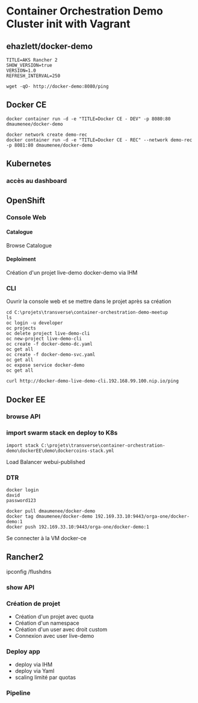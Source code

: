 # Container Orchestration Demo Cluster init with Vagrant

## ehazlett/docker-demo

```
TITLE=AKS Rancher 2
SHOW_VERSION=true
VERSION=1.0
REFRESH_INTERVAL=250
```

```
wget -qO- http://docker-demo:8080/ping
```

## Docker CE

```
docker container run -d -e "TITLE=Docker CE - DEV" -p 8080:80 dmaumenee/docker-demo

docker network create demo-rec
docker container run -d -e "TITLE=Docker CE - REC" --network demo-rec -p 8081:80 dmaumenee/docker-demo

```

## Kubernetes

### accès au dashboard


## OpenShift

### Console Web

#### Catalogue
Browse Catalogue

#### Deploiment
Création d'un projet live-demo
docker-demo via IHM

### CLI
Ouvrir la console web et se mettre dans le projet après sa création

```
cd C:\projets\transverse\container-orchestration-demo-meetup
ls
oc login -u developer
oc projects
oc delete project live-demo-cli
oc new-project live-demo-cli
oc create -f docker-demo-dc.yaml
oc get all
oc create -f docker-demo-svc.yaml
oc get all
oc expose service docker-demo
oc get all

curl http://docker-demo-live-demo-cli.192.168.99.100.nip.io/ping
```


## Docker EE

### browse API

### import swarm stack en deploy to K8s
```
import stack C:\projets\transverse\container-orchestration-demo\dockerEE\demo\dockercoins-stack.yml
```
Load Balancer webui-published

### DTR
```
docker login
david
password123

docker pull dmaumenee/docker-demo
docker tag dmaumenee/docker-demo 192.169.33.10:9443/orga-one/docker-demo:1
docker push 192.169.33.10:9443/orga-one/docker-demo:1

```

Se connecter à la VM docker-ce


## Rancher2

ipconfig /flushdns

### show API

### Création de projet 
- Création d'un projet avec quota
- Création d'un namespace
- Création d'un user avec droit custom
- Connexion avec user live-demo

### Deploy app
- deploy via IHM
- deploy via Yaml
- scaling limité par quotas

### Pipeline
